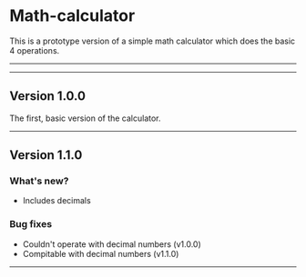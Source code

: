 # Math-calculator
This is a prototype version of a simple math calculator which does the basic 4 operations.

***
***

## Version 1.0.0
The first, basic version of the calculator.

***

## Version 1.1.0
### What's new?
- Includes decimals

### Bug fixes
- Couldn't operate with decimal numbers (v1.0.0)
- Compitable with decimal numbers (v1.1.0)

***
